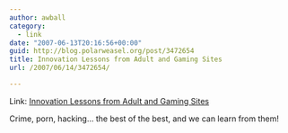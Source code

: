 ```yaml
---
author: awball
category:
  - link
date: "2007-06-13T20:16:56+00:00"
guid: http://blog.polarweasel.org/post/3472654
title: Innovation Lessons from Adult and Gaming Sites
url: /2007/06/14/3472654/

---
```

Link: [Innovation Lessons from Adult and Gaming Sites](http://www.cio.com/article/print/117050)

Crime, porn, hacking… the best of the best, and we can learn from them!  
